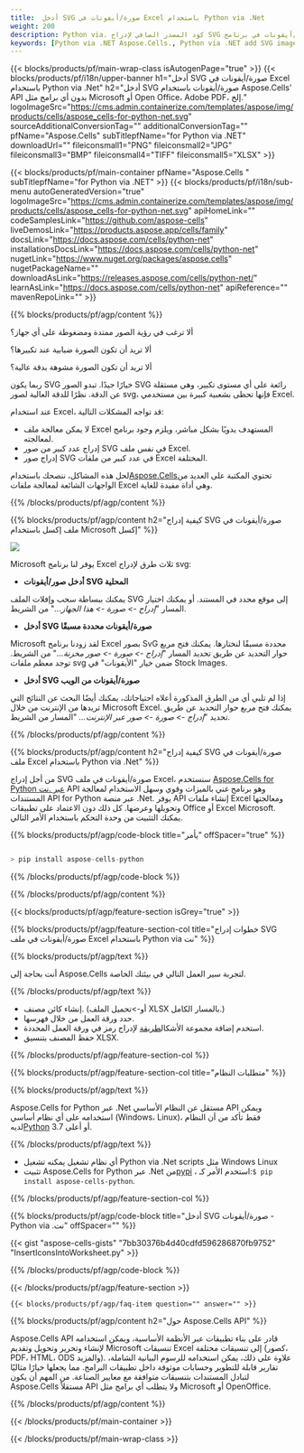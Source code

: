 ```yaml
---
title:  أدخل SVG صورة/أيقونات في Excel باستخدام Python via .Net
weight: 200
description: Python via. كود المصدر الصافي لإدراج SVG صورة/أيقونات في برنامج Excel.
keywords: [Python via .NET Aspose.Cells., Python via .NET add SVG images/Icons into Excel., Python via .NET insert SVG images/Icons into Excel., Python via .NET create SVG images/Icons in Excel]
---
```

{{< blocks/products/pf/main-wrap-class isAutogenPage="true" >}}
{{< blocks/products/pf/i18n/upper-banner h1="أدخل SVG صورة/أيقونات في Excel باستخدام Python via .Net" h2="أدخل SVG صورة/أيقونات باستخدام Aspose.Cells\' API بدون أي برامج مثل Microsoft أو Open Office، Adobe PDF، إلخ." logoImageSrc="https://cms.admin.containerize.com/templates/aspose/img/products/cells/aspose_cells-for-python-net.svg" sourceAdditionalConversionTag="" additionalConversionTag="" pfName="Aspose.Cells" subTitlepfName="for Python via .NET" downloadUrl="" fileiconsmall1="PNG" fileiconsmall2="JPG" fileiconsmall3="BMP" fileiconsmall4="TIFF" fileiconsmall5="XLSX" >}}

{{< blocks/products/pf/main-container pfName="Aspose.Cells " subTitlepfName="for Python via .NET" >}}
{{< blocks/products/pf/i18n/sub-menu autoGeneratedVersion="true" logoImageSrc="https://cms.admin.containerize.com/templates/aspose/img/products/cells/aspose_cells-for-python-net.svg" apiHomeLink="" codeSamplesLink="https://github.com/aspose-cells" liveDemosLink="https://products.aspose.app/cells/family" docsLink="https://docs.aspose.com/cells/python-net" installationsDocsLink="https://docs.aspose.com/cells/python-net" nugetLink="https://www.nuget.org/packages/aspose.cells" nugetPackageName="" downloadAsLink="https://releases.aspose.com/cells/python-net/" learnAsLink="https://docs.aspose.com/cells/python-net" apiReference="" mavenRepoLink="" >}}

{{% blocks/products/pf/agp/content %}}

ألا ترغب في رؤية الصور ممتدة ومضغوطة على أي جهاز؟

ألا تريد أن تكون الصورة ضبابية عند تكبيرها؟

ألا تريد أن تكون الصورة مشوهة بدقة عالية؟

ربما يكون SVG خيارًا جيدًا. تبدو الصور SVG رائعة على أي مستوى تكبير، وهي مستقلة عن الدقة. نظرًا للدقة العالية لصور svg، فإنها تحظى بشعبية كبيرة بين مستخدمي Excel.

عند استخدام Excel، قد تواجه المشكلات التالية:

+ لا يمكن معالجة ملف Excel المستهدف يدويًا بشكل مباشر، ويلزم وجود برنامج لمعالجته.
+ إدراج عدد كبير من صور SVG في نفس ملف Excel.
+ إدراج صور SVG في عدد كبير من ملفات Excel المختلفة.

 لحل هذه المشاكل، ننصحك باستخدام[Aspose.Cells](https://products.aspose.com/cells/)تحتوي المكتبة على العديد من الواجهات الشائعة لمعالجة ملفات Excel وهي أداة مفيدة للغاية.

{{% /blocks/products/pf/agp/content %}}

{{% blocks/products/pf/agp/content h2="كيفية إدراج SVG صورة/أيقونات في ملف إكسل باستخدام Microsoft إكسل" %}}

![](/cells/ar/net/icons/insert-icons-to-excel/sample.png)

Microsoft يوفر لنا برنامج Excel ثلاث طرق لإدراج svg:

+  **أدخل صور/أيقونات SVG المحلية**

يمكنك ببساطة سحب وإفلات الملف SVG إلى موقع محدد في المستند. أو يمكنك اختيار المسار "*إدراج -> صورة -> هذا الجهاز...*" من الشريط.

+  **أدخل SVG صورة/أيقونات محددة مسبقًا**

Microsoft لقد زودنا برنامج Excel بصور SvG محددة مسبقًا لنختارها. يمكنك فتح مربع حوار التحديد عن طريق تحديد المسار "*إدراج -> صورة -> صور مخزنة...*" من الشريط. توجد معظم ملفات svg ضمن خيار "الأيقونات" في Stock Images.

+  **أدخل SVG صورة/أيقونات من الويب**

إذا لم تلبي أي من الطرق المذكورة أعلاه احتياجاتك، يمكنك أيضًا البحث عن النتائج التي تريدها من الإنترنت من خلال Microsoft Excel. يمكنك فتح مربع حوار التحديد عن طريق تحديد "*إدراج -> صورة -> صور عبر الإنترنت...* "المسار من الشريط.

{{% /blocks/products/pf/agp/content %}}

{{% blocks/products/pf/agp/content h2="كيفية إدراج SVG صورة/أيقونات في ملف Excel باستخدام Python via .Net" %}}

 من أجل إدراج SVG صورة/أيقونات في ملف Excel، سنستخدم
 [Aspose.Cells for Python عبر .نت](https://pypi.org/project/aspose-cells-python/) 
 API وهو برنامج غني بالميزات وقوي وسهل الاستخدام لمعالجة المستندات API for Python عبر منصة .Net. يوفر API إنشاء ملفات Excel ومعالجتها وتحويلها وعرضها. كل ذلك دون الاعتماد على تطبيقات Office أو Excel Microsoft. يمكنك التثبيت من وحدة التحكم باستخدام الأمر التالي.

{{% blocks/products/pf/agp/code-block title="يأمر" offSpacer="true" %}}

```cs

> pip install aspose-cells-python

```

{{% /blocks/products/pf/agp/code-block %}}

{{% /blocks/products/pf/agp/content %}}

{{< blocks/products/pf/agp/feature-section isGrey="true" >}}

{{% blocks/products/pf/agp/feature-section-col title="خطوات إدراج SVG صورة/أيقونات في ملف Excel باستخدام Python via نت" %}}

{{% blocks/products/pf/agp/text %}}

أنت بحاجة إلى Aspose.Cells لتجربة سير العمل التالي في بيئتك الخاصة.

{{% /blocks/products/pf/agp/text %}}

+ إنشاء كائن مصنف. (أو->تحميل الملف XLSX بالمسار الكامل.)
+ حدد ورقة العمل من خلال فهرسها.
 + استخدم إضافة مجموعة الأشكال[طريقة](https://reference.aspose.com/cells/python-net/aspose.cells.drawing/shapecollection/) لإدراج رمز في ورقة العمل المحددة.
+ حفظ المصنف بتنسيق XLSX.

{{% /blocks/products/pf/agp/feature-section-col %}}

{{% blocks/products/pf/agp/feature-section-col title="متطلبات النظام" %}}

{{% blocks/products/pf/agp/text %}}

 Aspose.Cells for Python عبر .Net مستقل عن النظام الأساسي API ويمكن استخدامه على أي نظام أساسي (Windows، Linux)، فقط تأكد من أن النظام لديه[Python](https://www.python.org/downloads/) 3.7 أو أعلى.
 
{{% /blocks/products/pf/agp/text %}}

-  أي نظام تشغيل يمكنه تشغيل Python via .Net scripts مثل Windows Linux
-  تثبيت Aspose.Cells for Python عبر .Net من<a href="https://pypi.org/project/aspose-cells-python/">pypi</a> ، استخدم الأمر كـ:<code>$ pip install aspose-cells-python</code>.

{{% /blocks/products/pf/agp/feature-section-col %}}

{{% blocks/products/pf/agp/code-block title="أدخل SVG صورة/أيقونات - Python via .نت" offSpacer="" %}}

{{< gist "aspose-cells-gists" "7bb30376b4d40cdfd596286870fb9752" "InsertIconsIntoWorksheet.py" >}}

{{% /blocks/products/pf/agp/code-block %}}

{{< /blocks/products/pf/agp/feature-section >}}

    {{< blocks/products/pf/agp/faq-item question="" answer="" >}}
 

<!-- aboutfile Starts -->

{{% blocks/products/pf/agp/content h2="حول Aspose.Cells API" %}}

Aspose.Cells API قادر على بناء تطبيقات عبر الأنظمة الأساسية، ويمكن استخدامه لإنشاء وتحرير وتحويل وتقديم Microsoft تنسيقات Excel إلى تنسيقات مختلفة (كصور، PDF، HTML، ODS والمزيد). علاوة على ذلك، يمكن استخدامه للرسوم البيانية الشاملة، تقارير قابلة للتطوير وحسابات موثوقة داخل تطبيقات البرامج. مما يجعلها خيارًا مثاليًا لتبادل المستندات بتنسيقات متوافقة مع معايير الصناعة. من المهم أن يكون Aspose.Cells مستقلاً API ولا يتطلب أي برامج مثل Microsoft أو OpenOffice.

{{% /blocks/products/pf/agp/content %}}



<!-- aboutfile Ends -->
<!--
{{< blocks/products/pf/agp/other-supported-section title="Other Supported Splitting Formats" subTitle="Using Python via .NET, One can also split large file into chunks of many other file formats including." >}}

{{< blocks/products/pf/agp/other-supported-section-item href="https://products.aspose.com/cells/net/splitter/ods/" name="ODS" description="OpenDocument Spreadsheet File" >}}
{{< blocks/products/pf/agp/other-supported-section-item href="https://products.aspose.com/cells/net/splitter/xls/" name="XLS" description="Excel Binary Format" >}}
{{< blocks/products/pf/agp/other-supported-section-item href="https://products.aspose.com/cells/net/splitter/xlsb/" name="XLSB" description="Binary Excel Workbook File" >}}
{{< blocks/products/pf/agp/other-supported-section-item href="https://products.aspose.com/cells/net/splitter/xlsm/" name="XLSM" description="Spreadsheet File" >}}

{{< /blocks/products/pf/agp/other-supported-section >}}

-->

{{< /blocks/products/pf/main-container >}}
    
{{< /blocks/products/pf/main-wrap-class >}}
